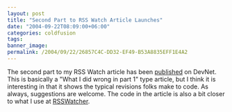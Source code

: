 ```yaml
---
layout: post
title: "Second Part to RSS Watch Article Launches"
date: "2004-09-22T08:09:00+06:00"
categories: coldfusion 
tags: 
banner_image: 
permalink: /2004/09/22/26857C4C-DD32-EF49-B53A8835EFF1E4A2
---
```


The second part to my RSS Watch article has been <a href="http://www.macromedia.com/devnet/mx/coldfusion/articles/rsswatch_pt2.html">published</a> on DevNet. This is basically a "What I did wrong in part 1" type article, but I think it is interesting in that it shows the typical revisions folks make to code. As always, suggestions are welcome. The code in the article is also a bit closer to what I use at <a href="http://www.rsswatcher.com">RSSWatcher</a>.